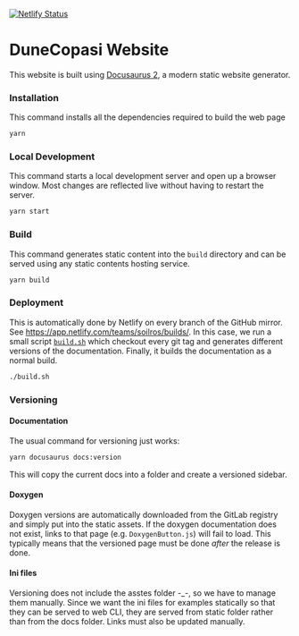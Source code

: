 [![Netlify Status](https://api.netlify.com/api/v1/badges/6fc6d371-87df-49b5-8e72-e1873fa5d54b/deploy-status)](https://app.netlify.com/sites/dune-copasi/deploys)

# DuneCopasi Website

This website is built using [Docusaurus 2](https://v2.docusaurus.io/), a modern static website generator.

### Installation

This command installs all the dependencies required to build the web page

```bash
yarn
```

### Local Development

This command starts a local development server and open up a browser window. Most changes are reflected live without having to restart the server.


```bash
yarn start
```

### Build

This command generates static content into the `build` directory and can be served using any static contents hosting service.

```bash
yarn build
```

### Deployment

This is automatically done by Netlify on every branch of the GitHub mirror. See
https://app.netlify.com/teams/soilros/builds/. In this case, we run a small script
[`build.sh`](build.sh) which checkout every git tag and generates different versions
of the documentation. Finally, it builds the documentation as a normal build.

```bash
./build.sh
```


### Versioning

#### Documentation
The usual command for versioning just works:

```bash
yarn docusaurus docs:version
```

This will copy the current docs into a folder and create a versioned sidebar.

#### Doxygen

Doxygen versions are automatically downloaded from the GitLab registry and simply put into the static assets.
If the doxygen documentation does not exist, links to that page (e.g. `DoxygenButton.js`) will fail to load.
This typically means that the versioned page must be done *after* the release is done.

#### Ini files

Versioning does not include the asstes folder -_-, so we have to manage them manually.
Since we want the ini files for examples statically so that they can be served to web CLI, they are served
from static folder rather than from the docs folder. Links must also be updated manually.
